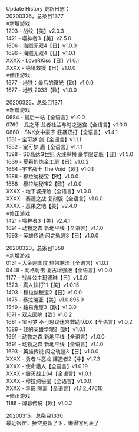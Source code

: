 Update History 更新日志：  
20200326，总条目1377  
※新增游戏  
1203 - 战纹【美】v2.0.3  
1421 - 噬神者3【美】v2.5.0  
1696 - 海贼无双4【日】v1.0.0  
1696 - 海贼无双4【日】v1.0.1  
XXXX - LoveRKiss【日】v1.0.1  
XXXX - 绝境救援【日】v1.0.0  
※修正游戏  
1677 - 地铁：最后的曙光【欧】v1.0.0  
1677 - 地铁 2033【欧】v1.0.0  
  
20200325，总条目1371  
※新增游戏  
0684 - 最后一站【全语言】v1.0.0  
0769 - 龙之牙 龙者杜兰与时之迷宫【全语言】v1.0.0  
0860 - SNK女中豪杰 狂暴双打【全语言】 v1.4.1  
1581 - 宝可梦 剑【全语言】v1.1.1  
1582 - 宝可梦 盾【全语言】v1.1.1  
1598 - SD高达G世纪 火线纵横 豪华限定版【日】v1.5.0  
1636 - 夏莉的炼金工房【日】v1.0.2  
1664 -宇宙战士 The Void【欧】v1.0.1  
1688 - 穆拉纳秘宝【欧】v1.0.0  
1688 - 穆拉纳秘宝2【欧】v1.0.0  
XXXX - 地下城探险【全语言】v1.0.0  
XXXX - 赛德之战 复刻版【全语言】v1.0.0  
XXXX - 恶果之地【美】v2.4.0  
※修正游戏  
1421 - 噬神者3【美】v2.4.1  
1691 - 动物之森 新地平线【全语言】v1.1.0  
1693 - 英雄传说 闪之轨迹3【日】v1.0.0  
  
20200320，总条目1358  
※新增游戏  
0131 - 大金刚国度 热带寒流【全语言】v1.0.1  
0448 - 网格射击 复古增强版【全语言】v1.0.0  
1177 - 战斗公主玛德琳【日】v1.0.0  
1323 - 真人快打11【美】v1.0.15  
1403 - 穆拉纳秘宝2【日】v1.0.0  
1475 - 泰拉瑞亚【美】v1.0.895.9  
1549 - 路易鬼屋3【欧】v1.3.0  
1671 - 双点医院【欧】v1.0.2  
1681 - 宝可梦 不可思议迷宫救助队DX【全语言】v1.0.2  
1686 - 我的英雄学院2【欧】v1.0.1  
1691 - 动物之森 新地平线【全语言】v1.0.0  
1691 - 动物之森 新地平线【全语言】v1.1.0  
1693 - 英雄传说 闪之轨迹3【日】v1.0.0  
XXXX - 勇者斗恶龙 建造者2【中】v1.7.3  
XXXX - 使命猎人【全语言】v1.0.19  
XXXX - 毁灭战士64【全语言】v1.0.1  
XXXX - 穆拉纳秘宝【全语言】v1.0.0  
XXXX - 异形 隔离【全语言】v1.1.2_47610  
※修正游戏  
1186 - 薄暮传说【欧】v1.0.2  
  
20200315，总条目1330  
最近很忙，抽空更新了下，懒得写列表了

